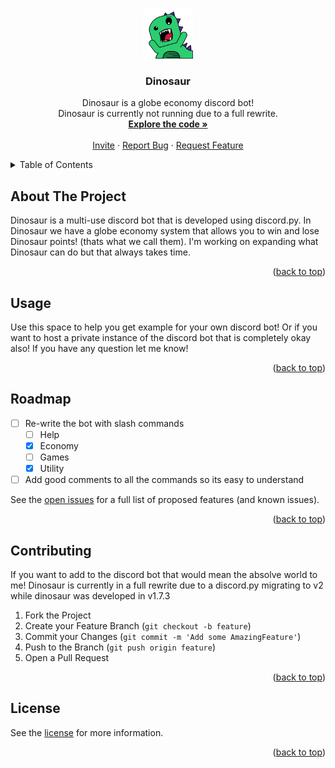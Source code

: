 <a name="readme-top"></a>

<!-- PROJECT LOGO -->
<br />
<div align="center">
    <img src="dino_logo.png" alt="Logo" width="80" height="80">

  <h3 align="center">Dinosaur</h3>

  <p align="center">
    Dinosaur is a globe economy discord bot!
    <br />
    Dinosaur is currently not running due to a full rewrite.
    <br>
    <a href="https://github.com/Mason-Dino/Dinosaur/blob/main/Dinosaur.py"><strong>Explore the code »</strong></a>
    <br />
    <br />
    <a href="https://discord.com/oauth2/authorize?client_id=840025172861386762&permissions=2683662023&scope=bot%20applications.commands">Invite</a>
    ·
    <a href="https://github.com/Mason-Dino/Dinosaur/issues/new?labels=bug&template=bug-report---.md">Report Bug</a>
    ·
    <a href="https://github.com/Mason-Dino/Dinosaur/issues/new?labels=enhancement&template=feature-request---.md">Request Feature</a>
  </p>
</div>



<!-- TABLE OF CONTENTS -->
<details>
  <summary>Table of Contents</summary>
  <ol>
    <li>
      <a href="#about-the-project">About The Project</a>
    </li>
    <li><a href="#usage">Usage</a></li>
    <li><a href="#roadmap">Roadmap</a></li>
    <li><a href="#contributing">Contributing</a></li>
    <li><a href="#license">License</a></li>
  </ol>
</details>



<!-- ABOUT THE PROJECT -->
## About The Project

Dinosaur is a multi-use discord bot that is developed using discord.py. In Dinosaur we have a globe economy system that allows you to win and lose Dinosaur points! (thats what we call them). I'm working on expanding what Dinosaur can do but that always takes time. 

<p align="right">(<a href="#readme-top">back to top</a>)</p>



<!-- USAGE EXAMPLES -->
## Usage

Use this space to help you get example for your own discord bot! Or if you want to host a private instance of the discord bot that is completely okay also! If you have any question let me know!

<p align="right">(<a href="#readme-top">back to top</a>)</p>



<!-- ROADMAP -->
## Roadmap

- [ ] Re-write the bot with slash commands
  - [ ] Help
  - [x] Economy
  - [ ] Games
  - [x] Utility
- [ ] Add good comments to all the commands so its easy to understand

See the [open issues](https://github.com/Mason-Dino/Dinosaur/issues) for a full list of proposed features (and known issues).

<p align="right">(<a href="#readme-top">back to top</a>)</p>



<!-- CONTRIBUTING -->
## Contributing

If you want to add to the discord bot that would mean the absolve world to me! Dinosaur is currently in a full rewrite due to a discord.py migrating to v2 while dinosaur was developed in v1.7.3

1. Fork the Project
2. Create your Feature Branch (`git checkout -b feature`)
3. Commit your Changes (`git commit -m 'Add some AmazingFeature'`)
4. Push to the Branch (`git push origin feature`)
5. Open a Pull Request

<p align="right">(<a href="#readme-top">back to top</a>)</p>



<!-- LICENSE -->
## License

See the [license](https://github.com/Mason-Dino/Dinosaur/blob/main/LICENSE) for more information.

<p align="right">(<a href="#readme-top">back to top</a>)</p>

